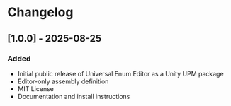 # Changelog

## [1.0.0] - 2025-08-25
### Added
- Initial public release of Universal Enum Editor as a Unity UPM package
- Editor-only assembly definition
- MIT License
- Documentation and install instructions
